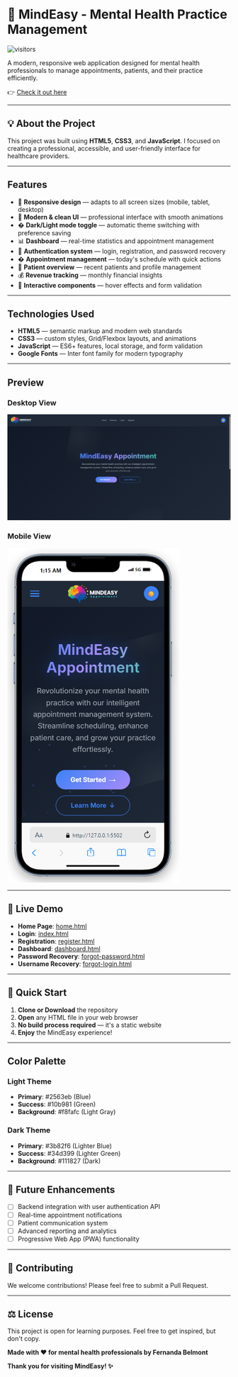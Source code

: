 # 🧠 MindEasy - Mental Health Practice Management

![visitors](https://visitor-badge.laobi.icu/badge?page_id=nandabri.MindEasy)

A modern, responsive web application designed for mental health professionals to manage appointments, patients, and their practice efficiently.

👉 [Check it out here](https://nandabri.github.io/MindEasy/)

---

## 💡 About the Project

This project was built using **HTML5**, **CSS3**, and **JavaScript**.
I focused on creating a professional, accessible, and user-friendly interface for healthcare providers.

---

##  Features

- 📱 **Responsive design** — adapts to all screen sizes (mobile, tablet, desktop)
- 🎨 **Modern & clean UI** — professional interface with smooth animations
- � **Dark/Light mode toggle** — automatic theme switching with preference saving
- 📊 **Dashboard** — real-time statistics and appointment management
- 🔐 **Authentication system** — login, registration, and password recovery
- � **Appointment management** — today's schedule with quick actions
- 👥 **Patient overview** — recent patients and profile management
- 💰 **Revenue tracking** — monthly financial insights
- 🎯 **Interactive components** — hover effects and form validation

---

##  Technologies Used

- **HTML5** — semantic markup and modern web standards
- **CSS3** — custom styles, Grid/Flexbox layouts, and animations
- **JavaScript** — ES6+ features, local storage, and form validation
- **Google Fonts** — Inter font family for modern typography

---

##  Preview

### Desktop View
![Desktop Dashboard](desktop.png)

### Mobile View
![Mobile Interface](mobile.png)

---

## 🎯 Live Demo

- **Home Page**: [home.html](home.html)
- **Login**: [index.html](index.html)
- **Registration**: [register.html](register.html)
- **Dashboard**: [dashboard.html](dashboard.html)
- **Password Recovery**: [forgot-password.html](forgot-password.html)
- **Username Recovery**: [forgot-login.html](forgot-login.html)

---

## 🔧 Quick Start

1. **Clone or Download** the repository
2. **Open** any HTML file in your web browser
3. **No build process required** — it's a static website
4. **Enjoy** the MindEasy experience!

---

##  Color Palette

### Light Theme
- **Primary**: #2563eb (Blue)
- **Success**: #10b981 (Green)
- **Background**: #f8fafc (Light Gray)

### Dark Theme
- **Primary**: #3b82f6 (Lighter Blue)
- **Success**: #34d399 (Lighter Green)
- **Background**: #111827 (Dark)

---

## 🔮 Future Enhancements

- [ ] Backend integration with user authentication API
- [ ] Real-time appointment notifications
- [ ] Patient communication system
- [ ] Advanced reporting and analytics
- [ ] Progressive Web App (PWA) functionality

---

## 🤝 Contributing

We welcome contributions! Please feel free to submit a Pull Request.

---

## ⚖️ License

This project is open for learning purposes. Feel free to get inspired, but don't copy.

**Made with ❤️ for mental health professionals by Fernanda Belmont**

**Thank you for visiting MindEasy! ✨**
